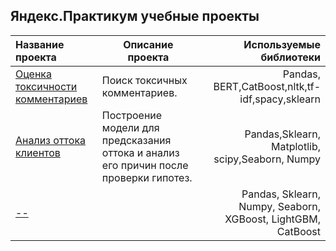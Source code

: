 ## Яндекс.Практикум учебные проекты

Название проекта | Описание проекта | Используемые библиотеки
:-----------------|------------------|------------------------:
[Оценка токсичности комментариев](10.11.2023_NLP.ipynb)| Поиск токсичных комментариев.  | Pandas, BERT,CatBoost,nltk,tf-idf,spacy,sklearn
[Анализ оттока клиентов](21.01.24_Ottok_clientov.ipynb)| Построение модели для предсказания оттока и анализ его причин после проверки гипотез. | Pandas,Sklearn, Matplotlib, scipy,Seaborn, Numpy
[--]() | | Pandas, Sklearn, Numpy, Seaborn, XGBoost, LightGBM, CatBoost 
